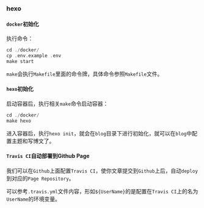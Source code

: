 ### hexo 

#### `docker`初始化

执行命令：
```c 
cd ./docker/
cp .env.example .env 
make start
```

`make`会执行`Makefile`里面的命令牌，具体命令参照`Makefile`文件。

#### `hexo`初始化

启动容器后，执行相关`make`命令启动容器：
```c 
cd ./docker/ 
make hexo 
```

进入容器后，执行`hexo init`，就会在`blog`目录下进行初始化，就可以在`blog`中配置主题和写博文了。


#### `Travis CI`自动部署到Github Page 

我们可以在`Github`上面配置`Travis CI`，使你文章提交到`Github`上后，自动`deploy`到对应的`Page Repository`。

可以参考`.travis.yml`文件内容，形如`${UserName}`的是配置在`Travis CI`上的名为`UserName`的环境变量。
